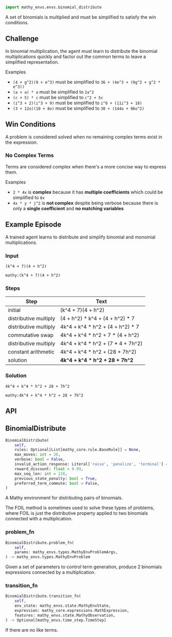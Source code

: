 ```python

import mathy_envs.envs.binomial_distribute
```
A set of binomials is multiplied and must be simplified to satisfy the win conditions.

## Challenge

In binomial multiplication, the agent must learn to distribute the binomial multiplications quickly and factor out the common terms to leave a simplified representation.

Examples

- `(4 + g^2)(9 + e^3)` must be simplified to `36 + (4e^3 + (9g^2 + g^2 * e^3))`
- `(a + a) * a` must be simplified to `2a^2`
- `(c + 5) * c` must be simplified to `c^2 + 5c`
- `(i^3 + 2)(i^3 + 9)` must be simplified to `i^6 + (11i^3 + 18)`
- `(3 + 12o)(10 + 8o)` must be simplified to `30 + (144o + 96o^2)`

## Win Conditions

A problem is considered solved when no remaining complex terms exist in the expression.

### No Complex Terms

Terms are considered complex when there's a more concise way to express them.

Examples

- `2 * 4x` is **complex** because it has **multiple coefficients** which could be simplified to `8x`
- `4x * y * j^2` is **not complex** despite being verbose because there is only a **single coefficient** and **no matching variables**

## Example Episode

A trained agent learns to distribute and simplify binomial and monomial multiplications.

### Input

`(k^4 + 7)(4 + h^2)`

`mathy:(k^4 + 7)(4 + h^2)`

### Steps

| Step                  | Text                                |
| --------------------- | ----------------------------------- |
| initial               | (k^4 + 7)(4 + h^2)                  |
| distributive multiply | (4 + h^2) \* k^4 + (4 + h^2) \* 7   |
| distributive multiply | 4k^4 + k^4 \* h^2 + (4 + h^2) \* 7  |
| commutative swap      | 4k^4 + k^4 \* h^2 + 7 \* (4 + h^2)  |
| distributive multiply | 4k^4 + k^4 \* h^2 + (7 \* 4 + 7h^2) |
| constant arithmetic   | 4k^4 + k^4 \* h^2 + (28 + 7h^2)     |
| solution              | **4k^4 + k^4 \* h^2 + 28 + 7h^2**   |

### Solution

`4k^4 + k^4 * h^2 + 28 + 7h^2`

`mathy:4k^4 + k^4 * h^2 + 28 + 7h^2`


## API


## BinomialDistribute
```python
BinomialDistribute(
    self, 
    rules: Optional[List[mathy_core.rule.BaseRule]] = None, 
    max_moves: int = 20, 
    verbose: bool = False, 
    invalid_action_response: Literal['raise', 'penalize', 'terminal'] = 'raise', 
    reward_discount: float = 0.99, 
    max_seq_len: int = 128, 
    previous_state_penalty: bool = True, 
    preferred_term_commute: bool = False, 
)
```
A Mathy environment for distributing pairs of binomials.

The FOIL method is sometimes used to solve these types of problems, where
FOIL is just the distributive property applied to two binomials connected
with a multiplication.
### problem_fn
```python
BinomialDistribute.problem_fn(
    self, 
    params: mathy_envs.types.MathyEnvProblemArgs, 
) -> mathy_envs.types.MathyEnvProblem
```
Given a set of parameters to control term generation, produce
2 binomials expressions connected by a multiplication.
### transition_fn
```python
BinomialDistribute.transition_fn(
    self, 
    env_state: mathy_envs.state.MathyEnvState, 
    expression: mathy_core.expressions.MathExpression, 
    features: mathy_envs.state.MathyObservation, 
) -> Optional[mathy_envs.time_step.TimeStep]
```
If there are no like terms.
